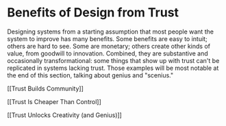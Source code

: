# Benefits of Design from Trust

Designing systems from a starting assumption that most people want the system to improve has many benefits. Some benefits are easy to intuit; others are hard to see. Some are monetary; others create other kinds of value, from goodwill to innovation. Combined, they are substantive and occasionally transformational: some things that show up with trust can't be replicated in systems lacking trust. Those examples will be most notable at the end of this section, talking about genius and "scenius." 



[[Trust Builds Community]]  

[[Trust Is Cheaper Than Control]]  

[[Trust Unlocks Creativity (and Genius)]]  

